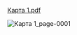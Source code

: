 [Карта 1.pdf](https://github.com/VladislavBroPiton/Check-list/files/13368727/1.pdf)


![Карта 1_page-0001](https://github.com/VladislavBroPiton/Check-list/assets/132227845/72c85a44-f295-428e-a0db-baf890144c17)
